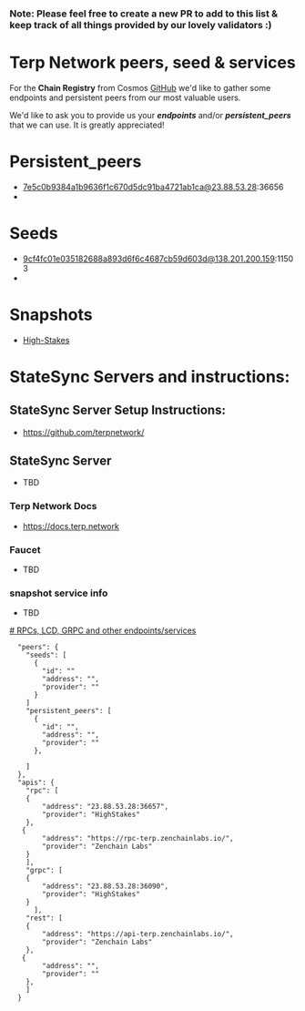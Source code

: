 ### Note: Please feel free to create a new PR to add to this list & keep track of all things provided by our lovely validators :)
# Terp Network peers, seed & services
For the **Chain Registry** from Cosmos [GitHub](https://github.com/cosmos/chain-registry/tree/master/terpnetwork) we'd like to gather some endpoints and 
persistent peers from our most valuable users.

We'd like to ask you to provide us your ***endpoints*** and/or ***persistent_peers*** that we can use. It is greatly appreciated!

# Persistent_peers
* 7e5c0b9384a1b9636f1c670d5dc91ba4721ab1ca@23.88.53.28:36656
* 

# Seeds
* 9cf4fc01e035182688a893d6f6c4687cb59d603d@138.201.200.159:11503 
* 

# Snapshots
* [High-Stakes](https://tools.highstakes.ch/snapshots/terp)

# StateSync Servers and instructions:

## StateSync Server Setup Instructions:
  * https://github.com/terpnetwork/
##  StateSync Server
* TBD


### Terp Network Docs
* https://docs.terp.network

###  Faucet
* TBD

### snapshot service info 
* TBD



[# RPCs, LCD, GRPC and other endpoints/services](/peers_seeds_and_services.md) 
```
  "peers": {
    "seeds": [
      {
        "id": ""
        "address": "",
        "provider": ""
      }
    ]
    "persistent_peers": [
      {
        "id": "",
        "address": "",
        "provider": ""
      },
       
    ]
  },
  "apis": {
    "rpc": [
    {
        "address": "23.88.53.28:36657",
        "provider": "HighStakes"
    },
   {
        "address": "https://rpc-terp.zenchainlabs.io/",
        "provider": "Zenchain Labs"
    }
    ],
    "grpc": [
    {
        "address": "23.88.53.28:36090",
        "provider": "HighStakes"
    }
      ],
    "rest": [
    {
        "address": "https://api-terp.zenchainlabs.io/",
        "provider": "Zenchain Labs"
    },
   {
        "address": "",
        "provider": ""
    },
    ]
  }
  ```
